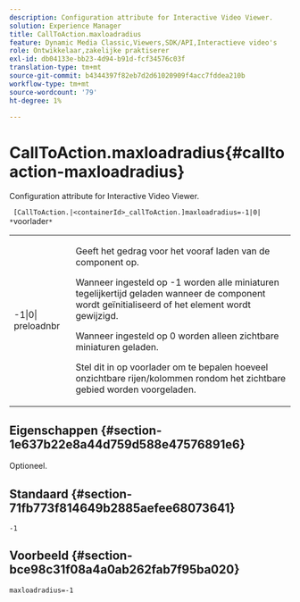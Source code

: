 ```yaml
---
description: Configuration attribute for Interactive Video Viewer.
solution: Experience Manager
title: CallToAction.maxloadradius
feature: Dynamic Media Classic,Viewers,SDK/API,Interactieve video's
role: Ontwikkelaar,zakelijke praktiserer
exl-id: db04133e-bb23-4d94-b91d-fcf34576c03f
translation-type: tm+mt
source-git-commit: b4344397f82eb7d2d61020909f4acc7fddea210b
workflow-type: tm+mt
source-wordcount: '79'
ht-degree: 1%

---
```


# CallToAction.maxloadradius{#calltoaction-maxloadradius}

Configuration attribute for Interactive Video Viewer.

` [CallToAction.|<containerId>_callToAction.]maxloadradius=-1|0| *`voorlader`*`

<table id="table_441553CD34C94A58A9D7CBF772DEDDB6"> 
 <tbody> 
  <tr> 
   <td colname="col1"> <p> <span class="codeph">-1|0|<span class="varname"> preloadnbr</span></span> </p> </td> 
   <td colname="col2"> <p> Geeft het gedrag voor het vooraf laden van de component op. </p> <p>Wanneer ingesteld op <span class="codeph"> -1</span> worden alle miniaturen tegelijkertijd geladen wanneer de component wordt geïnitialiseerd of het element wordt gewijzigd. </p> <p>Wanneer ingesteld op <span class="codeph"> 0</span> worden alleen zichtbare miniaturen geladen. </p> <p>Stel dit in op <span class="codeph"><span class="varname"> voorlader</span></span> om te bepalen hoeveel onzichtbare rijen/kolommen rondom het zichtbare gebied worden voorgeladen. </p> </td> 
  </tr> 
 </tbody> 
</table>

## Eigenschappen {#section-1e637b22e8a44d759d588e47576891e6}

Optioneel.

## Standaard {#section-71fb773f814649b2885aefee68073641}

`-1`

## Voorbeeld {#section-bce98c31f08a4a0ab262fab7f95ba020}

```
maxloadradius=-1
```
